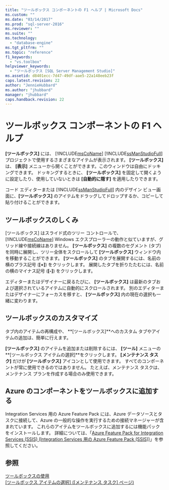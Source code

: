 ```yaml
---
title: "ツールボックス コンポーネントの F1 ヘルプ | Microsoft Docs"
ms.custom: ""
ms.date: "03/14/2017"
ms.prod: "sql-server-2016"
ms.reviewer: ""
ms.suite: ""
ms.technology: 
  - "database-engine"
ms.tgt_pltfrm: ""
ms.topic: "reference"
f1_keywords: 
  - "vs.toolbox"
helpviewer_keywords: 
  - "ツールボックス [SQL Server Management Studio]"
ms.assetid: d8401ecc-7d47-49df-aae5-22a148eeb23f
caps.latest.revision: 22
author: "JennieHubbard"
ms.author: "jhubbard"
manager: "jhubbard"
caps.handback.revision: 22
---
```

# ツールボックス コンポーネントの F1 ヘルプ
  **[ツールボックス]** には、 [!INCLUDE[msCoName](../../includes/msconame-md.md)] [!INCLUDE[ssManStudioFull](../../includes/ssmanstudiofull-md.md)] プロジェクトで使用するさまざまなアイテムが表示されます。 **[ツールボックス]** は、 **[表示]** メニューから開くことができます。このウィンドウは自由にドッキングできます。 ドッキングするときに、 **[ツールボックス]** を固定して開くように設定したり、使用していないときは **[自動的に隠す]** を適用したりできます。  
  
 コード エディターまたは [!INCLUDE[ssManStudioFull](../../includes/ssmanstudiofull-md.md)] 内のデザイン ビュー画面に、**[ツールボックス]** のアイテムをドラッグしてドロップするか、コピーして貼り付けることができます。  
  
## ツールボックスのしくみ  
 [ツールボックス] はスライド式のツリー コントロールで、[!INCLUDE[msCoName](../../includes/msconame-md.md)] Windows エクスプローラーの動作と似ていますが、グリッド線や接続線はありません。 **[ツールボックス]** の複数のセグメント (タブ) を同時に展開し、ツリー全体をスクロールして **[ツールボックス]** ウィンドウ内を移動することができます。 **[ツールボックス]** のタブを展開するには、名前の横のプラス記号 (**[+]**) をクリックします。 展開したタブを折りたたむには、名前の横のマイナス記号 (**[-]**) をクリックします。  
  
 エディターまたはデザイナーに戻るたびに、 **[ツールボックス]** は最新のタブおよび選択されているアイテムに自動的にスクロールされます。 別のエディターまたはデザイナーにフォーカスを移すと、 **[ツールボックス]** 内の現在の選択も一緒に変わります。  
  
## ツールボックスのカスタマイズ  
 タブ内のアイテムの再構成や、 **[ツールボックス]**へのカスタム タブやアイテムの追加は、簡単に行えます。  
  
 **[ツールボックス]** のアイテムを追加または削除するには、 **[ツール]** メニューの **[ツールボックス アイテムの選択]**をクリックします。 **[メンテナンス タスク]** だけが **[ツールボックス]** アイコンとして使用できます。 すべてのコンポーネントが常に使用できるのではありません。 たとえば、メンテナンス タスクは、メンテナンス プランを作成する場合のみ使用できます。  
  
## Azure のコンポーネントをツールボックスに追加する  
 Integration Services 用の Azure Feature Pack には、Azure データソースとタスクに接続して、Azure の一般的な操作を実行するための接続マネージャーが含まれています。 これらのアイテムをツールボックスに追加するには機能パックをインストールします。 詳細については、「[Azure Feature Pack for Integration Services &#40;SSIS&#41; (Integration Services 用の Azure Feature Pack &#40;SSIS&#41;)](../../integration-services/azure-feature-pack-for-integration-services-ssis.md)」を参照してください。  
  
## 参照  
 [ツールボックスの使用](../../ssms/use-the-toolbox.md)   
 [[ツールボックス アイテムの選択] &#40;[メンテナンス タスク] ページ&#41;](../Topic/Choose%20Toolbox%20Items%20\(Maintenance%20Tasks%20Page\).md)  
  
  